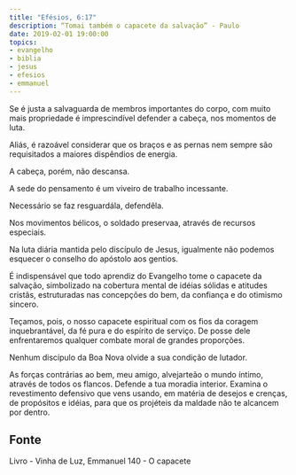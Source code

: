 ```yaml
---
title: "Efésios, 6:17"
description: “Tomai também o capacete da salvação” - Paulo
date: 2019-02-01 19:00:00
topics: 
- evangelho
- biblia
- jesus
- efesios
- emmanuel
---
```


Se é justa a salvaguarda de membros importantes do corpo, com muito mais
propriedade é imprescindível defender a cabeça, nos momentos de luta.

Aliás, é razoável considerar que os braços e as pernas nem sempre são
requisitados a maiores dispêndios de energia.

A cabeça, porém, não descansa.

A sede do pensamento é um viveiro de trabalho incessante.

Necessário se faz resguardá­la, defendê­la.

Nos movimentos bélicos, o soldado preserva­a, através de recursos
especiais.

Na luta diária mantida pelo discípulo de Jesus, igualmente não podemos
esquecer o conselho do apóstolo aos gentios.

É indispensável que todo aprendiz do Evangelho tome o capacete da
salvação, simbolizado na cobertura mental de idéias sólidas e atitudes cristãs,
estruturadas nas concepções do bem, da confiança e do otimismo sincero.

Teçamos, pois, o nosso capacete espiritual com os fios da coragem
inquebrantável, da fé pura e do espírito de serviço. De posse dele enfrentaremos
qualquer combate moral de grandes proporções.

Nenhum discípulo da Boa Nova olvide a sua condição de lutador.

As forças contrárias ao bem, meu amigo, alvejar­te­ão o mundo íntimo,
através de todos os flancos. Defende a tua moradia interior. Examina o revestimento
defensivo que vens usando, em matéria de desejos e crenças, de propósitos e idéias,
para que os projéteis da maldade não te alcancem por dentro.


## Fonte
Livro - Vinha de Luz, Emmanuel
140 - O capacete
